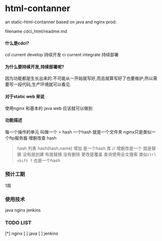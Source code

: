# html-contanner
an static-html-contanner based on java and nginx  prod: 

filename cdci_html/readme.md

#### 什么是cdci?
cd current develop 持续开发
ci current integrate 持续部署

#### 为什么要持续开发,持续部署呢?
因为功能都是生长出来的.不可能从一开始就写好,而且就算写好了也要维护,所以需要写一段代码,生产环境就可以看见.

#### 对于static web 来说
使用nginx 和基本的 java web 应该就可以做到

#### 功能描述
每一个操作的单元 叫做一个
    > hash
一个hash 就是一个文件夹
nginx只是类似一个ftp服务器
增删改查 hash
 > hash 列表  hash(hash,name)
 > 增加 是一个hash 库    // 增删改是一个 就是替换  没有就创建  有就替换
 > 没有删除
 > 更改是覆盖
 > 查询使用全文搜索 类似`ctrl shift f`   也是一个hash


### 预计工期 
1周
### 使用技术 
java nginx jenkins


### TODO LIST
[*]  nginx 
[ ]  java
[ ]  jenkins